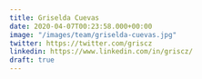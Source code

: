 ```yaml
---
title: Griselda Cuevas
date: 2020-04-07T00:23:58.000+00:00
image: "/images/team/griselda-cuevas.jpg"
twitter: https://twitter.com/griscz
linkedin: https://www.linkedin.com/in/griscz/
draft: true
---
```

